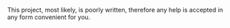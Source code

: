 This project, most likely, is poorly written, therefore any help is accepted in any form convenient for you.
